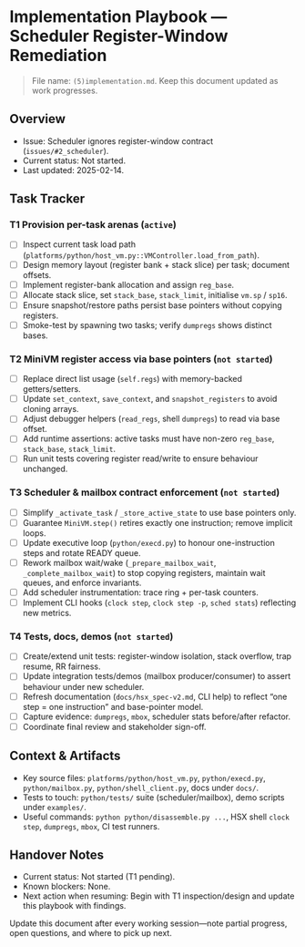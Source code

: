 # Implementation Playbook — Scheduler Register-Window Remediation

> File name: `(5)implementation.md`. Keep this document updated as work progresses.

## Overview
- Issue: Scheduler ignores register-window contract (`issues/#2_scheduler`).
- Current status: Not started.
- Last updated: 2025-02-14.

## Task Tracker

### T1 Provision per-task arenas (`active`)
- [ ] Inspect current task load path (`platforms/python/host_vm.py::VMController.load_from_path`).
- [ ] Design memory layout (register bank + stack slice) per task; document offsets.
- [ ] Implement register-bank allocation and assign `reg_base`.
- [ ] Allocate stack slice, set `stack_base`, `stack_limit`, initialise `vm.sp` / `sp16`.
- [ ] Ensure snapshot/restore paths persist base pointers without copying registers.
- [ ] Smoke-test by spawning two tasks; verify `dumpregs` shows distinct bases.

### T2 MiniVM register access via base pointers (`not started`)
- [ ] Replace direct list usage (`self.regs`) with memory-backed getters/setters.
- [ ] Update `set_context`, `save_context`, and `snapshot_registers` to avoid cloning arrays.
- [ ] Adjust debugger helpers (`read_regs`, shell `dumpregs`) to read via base offset.
- [ ] Add runtime assertions: active tasks must have non-zero `reg_base`, `stack_base`, `stack_limit`.
- [ ] Run unit tests covering register read/write to ensure behaviour unchanged.

### T3 Scheduler & mailbox contract enforcement (`not started`)
- [ ] Simplify `_activate_task` / `_store_active_state` to use base pointers only.
- [ ] Guarantee `MiniVM.step()` retires exactly one instruction; remove implicit loops.
- [ ] Update executive loop (`python/execd.py`) to honour one-instruction steps and rotate READY queue.
- [ ] Rework mailbox wait/wake (`_prepare_mailbox_wait`, `_complete_mailbox_wait`) to stop copying registers, maintain wait queues, and enforce invariants.
- [ ] Add scheduler instrumentation: trace ring + per-task counters.
- [ ] Implement CLI hooks (`clock step`, `clock step -p`, `sched stats`) reflecting new metrics.

### T4 Tests, docs, demos (`not started`)
- [ ] Create/extend unit tests: register-window isolation, stack overflow, trap resume, RR fairness.
- [ ] Update integration tests/demos (mailbox producer/consumer) to assert behaviour under new scheduler.
- [ ] Refresh documentation (`docs/hsx_spec-v2.md`, CLI help) to reflect “one step = one instruction” and base-pointer model.
- [ ] Capture evidence: `dumpregs`, `mbox`, scheduler stats before/after refactor.
- [ ] Coordinate final review and stakeholder sign-off.

## Context & Artifacts
- Key source files: `platforms/python/host_vm.py`, `python/execd.py`, `python/mailbox.py`, `python/shell_client.py`, docs under `docs/`.
- Tests to touch: `python/tests/` suite (scheduler/mailbox), demo scripts under `examples/`.
- Useful commands: `python python/disassemble.py ...`, HSX shell `clock step`, `dumpregs`, `mbox`, CI test runners.

## Handover Notes
- Current status: Not started (T1 pending).
- Known blockers: None.
- Next action when resuming: Begin with T1 inspection/design and update this playbook with findings.

Update this document after every working session—note partial progress, open questions, and where to pick up next.
